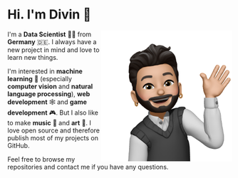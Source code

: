 # Hi. I'm Divin 👋

<img src="assets/wave.png" align="right" height="294"/>

I'm a **Data Scientist** 👨‍💻 from **Germany** 🇩🇪. I always have a new project in mind and love to learn new things. 

I'm interested in **machine learning** 🤖 (especially **computer vision** and **natural language processing**), **web development** 🕸️ and **game development** 🎮. But I also like to make **music** 🥁 and **art** 🎨. I love open source and therefore publish most of my projects on GitHub.

Feel free to browse my repositories and contact me if you have any questions.
